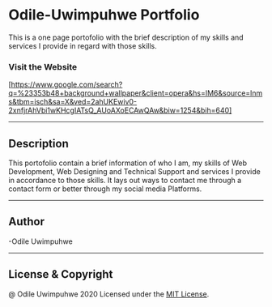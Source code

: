 # Odile-Uwimpuhwe Portfolio
This is a one page portofolio with the brief description of my skills and services I provide in regard with those skills.
### Visit the Website
[https://www.google.com/search?q=%23353b48+background+wallpaper&client=opera&hs=IM6&source=lnms&tbm=isch&sa=X&ved=2ahUKEwiv0-2xnfjrAhVbi1wKHcgIATsQ_AUoAXoECAwQAw&biw=1254&bih=640]
***
## Description
This portofolio contain a brief information of who I am, my skills of Web Development, Web Designing and Technical Support and services I provide in accordance to those skills. It lays out ways to contact me through a contact form or better through my social media Platforms. 
***
## Author
-Odile Uwimpuhwe
***
## License & Copyright
@ Odile Uwimpuhwe 2020
Licensed under the [MIT License](LICENSE).